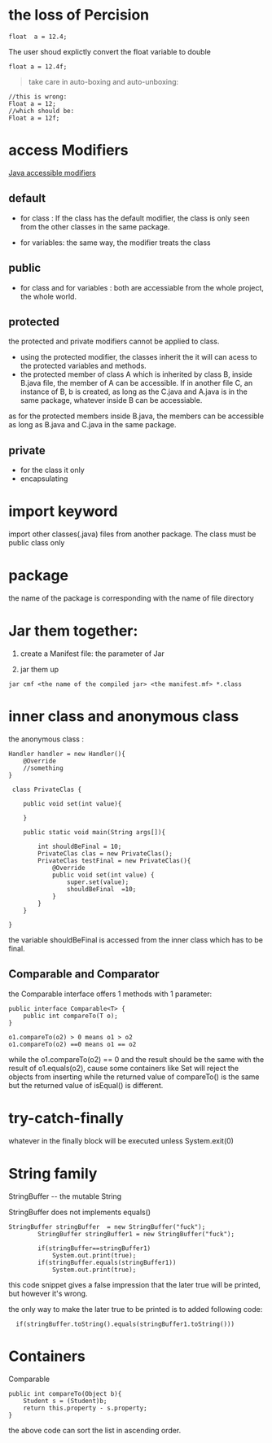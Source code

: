 # the loss of Percision

````
float  a = 12.4;
````
The user shoud explictly convert the float variable to double

````
float a = 12.4f;
````
> take care in auto-boxing and auto-unboxing:
````
//this is wrong:
Float a = 12;
//which should be:
Float a = 12f;
````
# access Modifiers

[Java accessible modifiers](https://img-blog.csdn.net/20170217212148665?watermark/2/text/aHR0cDovL2Jsb2cuY3Nkbi5uZXQvd3hneGdw/font/5a6L5L2T/fontsize/400/fill/I0JBQkFCMA==/dissolve/70/gravity/SouthEast)

## default 

- for class : If the class has the default modifier, the class is only seen from the other classes in the same package.

- for variables: the same way, the modifier treats the class  


## public

- for class and for variables : both are accessiable from the whole project, the whole world.

## protected

the protected and private modifiers cannot be applied to class.
- using the protected modifier, the classes inherit the it will can acess to the protected variables and methods.
- the protected member of class A which is inherited by class B, inside B.java file, the member of A can be accessible. If in another file C, an instance of B, b is created, as long as the C.java and A.java is in the same package, whatever inside B can be accessiable.

as for the protected members inside B.java, the members can be accessible as long as B.java and C.java in the same package.

## private 

- for the class it only
- encapsulating

# import keyword
import other classes(.java) files from another package.
The class must be public class only

# package
the name of the package is corresponding with the name of file directory

# Jar them together:
1. create a Manifest file:
the parameter of Jar

2. jar them up
````
jar cmf <the name of the compiled jar> <the manifest.mf> *.class
````

# inner class and anonymous class 
the anonymous class :
````
Handler handler = new Handler(){
	@Override
	//something
}
````


````
 class PrivateClas {

    public void set(int value){

    }

    public static void main(String args[]){
        
        int shouldBeFinal = 10;
        PrivateClas clas = new PrivateClas();
        PrivateClas testFinal = new PrivateClas(){
            @Override
            public void set(int value) {
                super.set(value);
                shouldBeFinal  =10;
            }
        }
    }

}

````

the variable shouldBeFinal is accessed from the inner class which has to be final.

## Comparable and Comparator
the Comparable interface offers 1 methods with 1 parameter:
````
public interface Comparable<T> {
    public int compareTo(T o);
}
````

````
o1.compareTo(o2) > 0 means o1 > o2
o1.compareTo(o2) ==0 means o1 == o2
````

while the o1.compareTo(o2) == 0 and the result should be the same with the result of o1.equals(o2), cause some containers like Set will reject the objects from inserting while the returned value of compareTo() is the same but the returned value of isEqual() is different.


# try-catch-finally
whatever in the finally block will be executed unless System.exit(0)

# String family
StringBuffer -- the mutable String 

StringBuffer does not implements equals()

````
StringBuffer stringBuffer  = new StringBuffer("fuck");
        StringBuffer stringBuffer1 = new StringBuffer("fuck");

        if(stringBuffer==stringBuffer1)
            System.out.print(true);
        if(stringBuffer.equals(stringBuffer1))
            System.out.print(true);
````

this code snippet gives a false impression that the later true will be printed, but however it's wrong.

the only way to make the later true to be printed is to added following code:

````
  if(stringBuffer.toString().equals(stringBuffer1.toString()))
````

# Containers
Comparable
````
public int compareTo(Object b){
	Student s = (Student)b;
	return this.property - s.property;
}
````

the above code can sort the list in  ascending order.
